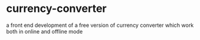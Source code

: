 # currency-converter
a front end development of a free version of currency converter which work both in online and offline mode
